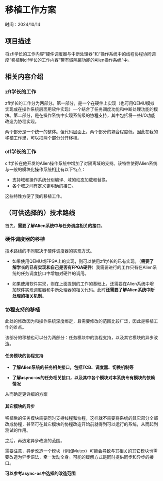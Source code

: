 # 移植工作方案

时间：2024/10/14

## 项目描述

将zfl学长的工作内容“硬件调度器与中断处理器”和“操作系统中的线程协程协同调度”移植到clf学长的工作内容“带有域隔离功能的Alien操作系统”中。

## 相关内容介绍

### zfl学长的工作

zfl学长的工作分为两部分。第一部分，是一个在硬件上实现（也可用QEMU模拟实现或在操作系统层面用软件实现）一个结合了任务调度功能和中断处理功能的模块。第二部分，是在操作系统中实现系统级的协程支持，其中包括将一些I/O功能改造为协程实现。

两个部分是一个统一的整体。但代码层面上，两个部分的耦合程度低。因此在我的移植工作里，可以把两个部分分开移植。

### clf学长的工作

clf学长在他开发的Alien操作系统中增加了对隔离域的支持。该特性使得Alien系统与一般的模块化操作系统相比有以下特点：

- 支持域和操作系统分别编译、域的动态加载和替换。
- 各个域之间有定义更明确的接口。

这些特性方便了我的移植工作。

## （可供选择的）技术路线

首先，**需要了解Alien系统中与任务调度相关的接口**。

### 硬件调度器的移植

技术路线的不同取决于硬件调度器的实现方式。

- 如果使用QEMU或FPGA上的实现，则可以使用zfl学长的已有实现。（**需要了解学长的已有实现和自己是否有FPGA硬件**）我需要进行的工作只有在Alien系统的任务调度接口中增加对硬件的调用。

- 如果使用软件实现，则在上面提到的工作的基础上，还需要在Alien系统中增加软件实现调度器和中断处理器的相关代码。此时**还需要了解Alien系统中断处理的相关机制**。

### 协程支持的移植

此处的修改因为和操作系统深度绑定，且需要修改的范围比较广泛，因此是移植工作的难点。

该部分的移植也可以分为两部分：任务模块中的协程支持，以及其它模块的异步改造。

#### 任务模块的协程支持

- **了解Alien系统的任务相关接口，包括TCB、调度器、切换机制等**

- **了解async-os的任务相关接口，以及其中各个模块对本系统专有模块的依赖情况**

从而确定更详细的方案

#### 其它模块的异步

移植后的任务模块需要同时支持线程和协程，这样就不需要将系统的其它部分全部改成协程，甚至可在其它模块的协程改造开始前就得到可以运行的系统，从而起到测试的作用。

之后，再选定异步改造的范围。

需要注意，异步改造一个模块（例如Mutex）可能会导致与其相关的其它模块也需要改造为异步语法，牵一发动全身。可能的缓解方式是同时提供同步和异步的接口。

**可以参考async-os中选择的改造范围**